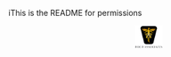 iThis is the README for permissions

<p align="center">
<img src="../images/roeHR-01.png" width=10% height=10%>
</p>
